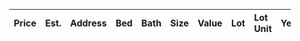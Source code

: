 | Price | Est. | Address | Bed | Bath | Size | Value | Lot | Lot Unit | Year | HOA | Open |
| :---- | :--- | :------ | :-- | :--- | :--- | :---- | :-- | :------- | :--- | :-- | :--- |